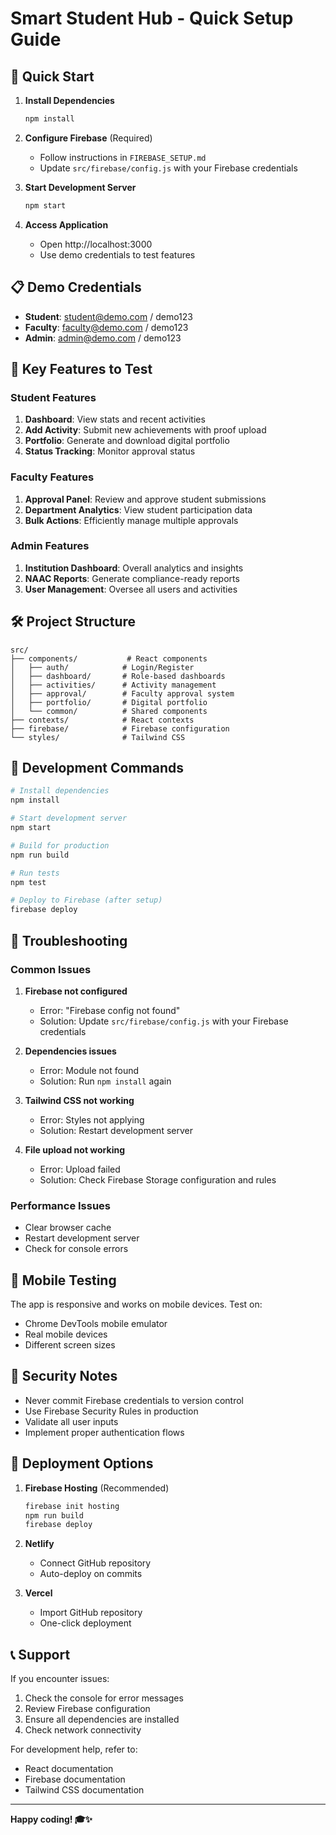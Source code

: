 # Smart Student Hub - Quick Setup Guide

## 🚀 Quick Start

1. **Install Dependencies**
   ```bash
   npm install
   ```

2. **Configure Firebase** (Required)
   - Follow instructions in `FIREBASE_SETUP.md`
   - Update `src/firebase/config.js` with your Firebase credentials

3. **Start Development Server**
   ```bash
   npm start
   ```

4. **Access Application**
   - Open http://localhost:3000
   - Use demo credentials to test features

## 📋 Demo Credentials

- **Student**: student@demo.com / demo123
- **Faculty**: faculty@demo.com / demo123
- **Admin**: admin@demo.com / demo123

## 🎯 Key Features to Test

### Student Features
1. **Dashboard**: View stats and recent activities
2. **Add Activity**: Submit new achievements with proof upload
3. **Portfolio**: Generate and download digital portfolio
4. **Status Tracking**: Monitor approval status

### Faculty Features
1. **Approval Panel**: Review and approve student submissions
2. **Department Analytics**: View student participation data
3. **Bulk Actions**: Efficiently manage multiple approvals

### Admin Features
1. **Institution Dashboard**: Overall analytics and insights
2. **NAAC Reports**: Generate compliance-ready reports
3. **User Management**: Oversee all users and activities

## 🛠️ Project Structure

```
src/
├── components/           # React components
│   ├── auth/            # Login/Register
│   ├── dashboard/       # Role-based dashboards
│   ├── activities/      # Activity management
│   ├── approval/        # Faculty approval system
│   ├── portfolio/       # Digital portfolio
│   └── common/          # Shared components
├── contexts/            # React contexts
├── firebase/            # Firebase configuration
└── styles/              # Tailwind CSS
```

## 🔧 Development Commands

```bash
# Install dependencies
npm install

# Start development server
npm start

# Build for production
npm run build

# Run tests
npm test

# Deploy to Firebase (after setup)
firebase deploy
```

## 🐛 Troubleshooting

### Common Issues

1. **Firebase not configured**
   - Error: "Firebase config not found"
   - Solution: Update `src/firebase/config.js` with your Firebase credentials

2. **Dependencies issues**
   - Error: Module not found
   - Solution: Run `npm install` again

3. **Tailwind CSS not working**
   - Error: Styles not applying
   - Solution: Restart development server

4. **File upload not working**
   - Error: Upload failed
   - Solution: Check Firebase Storage configuration and rules

### Performance Issues
- Clear browser cache
- Restart development server
- Check for console errors

## 📱 Mobile Testing

The app is responsive and works on mobile devices. Test on:
- Chrome DevTools mobile emulator
- Real mobile devices
- Different screen sizes

## 🔐 Security Notes

- Never commit Firebase credentials to version control
- Use Firebase Security Rules in production
- Validate all user inputs
- Implement proper authentication flows

## 🚀 Deployment Options

1. **Firebase Hosting** (Recommended)
   ```bash
   firebase init hosting
   npm run build
   firebase deploy
   ```

2. **Netlify**
   - Connect GitHub repository
   - Auto-deploy on commits

3. **Vercel**
   - Import GitHub repository
   - One-click deployment

## 📞 Support

If you encounter issues:
1. Check the console for error messages
2. Review Firebase configuration
3. Ensure all dependencies are installed
4. Check network connectivity

For development help, refer to:
- React documentation
- Firebase documentation
- Tailwind CSS documentation

---

**Happy coding! 🎓✨**
